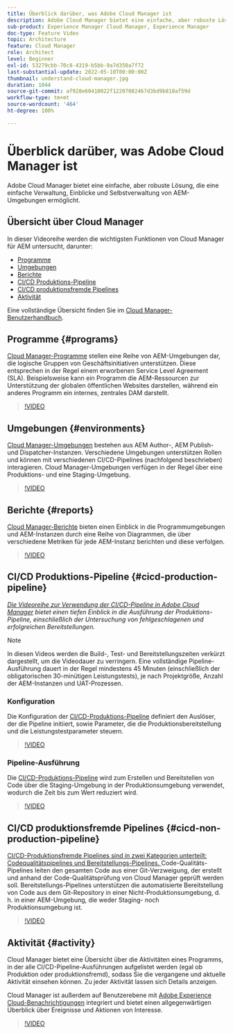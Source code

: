```yaml
---
title: Überblick darüber, was Adobe Cloud Manager ist
description: Adobe Cloud Manager bietet eine einfache, aber robuste Lösung, die eine einfache Verwaltung, Einblicke und Selbstverwaltung von AEM-Umgebungen ermöglicht.
sub-product: Experience Manager Cloud Manager, Experience Manager
doc-type: Feature Video
topic: Architecture
feature: Cloud Manager
role: Architect
level: Beginner
exl-id: 53279cbb-70c8-4319-b5bb-9a7d350a7f72
last-substantial-update: 2022-05-10T00:00:00Z
thumbnail: understand-cloud-manager.jpg
duration: 1044
source-git-commit: af928e60410022f12207082467d3bd9b818af59d
workflow-type: tm+mt
source-wordcount: '464'
ht-degree: 100%

---
```


# Überblick darüber, was Adobe Cloud Manager ist

Adobe Cloud Manager bietet eine einfache, aber robuste Lösung, die eine einfache Verwaltung, Einblicke und Selbstverwaltung von AEM-Umgebungen ermöglicht.

## Übersicht über Cloud Manager

In dieser Videoreihe werden die wichtigsten Funktionen von Cloud Manager für AEM untersucht, darunter:

* [Programme](#programs)
* [Umgebungen](#environments)
* [Berichte](#reports)
* [CI/CD Produktions-Pipeline](#cicd-production-pipeline)
* [CI/CD produktionsfremde Pipelines](#cicd-non-production-pipeline)
* [Aktivität](#activity)

Eine vollständige Übersicht finden Sie im [Cloud Manager-Benutzerhandbuch](https://experienceleague.adobe.com/docs/experience-manager-cloud-manager/content/introduction.html?lang=de).

## Programme {#programs}

[Cloud Manager-Programme](https://experienceleague.adobe.com/docs/experience-manager-cloud-manager/content/getting-started/program-setup.html?lang=de) stellen eine Reihe von AEM-Umgebungen dar, die logische Gruppen von Geschäftsinitiativen unterstützen. Diese entsprechen in der Regel einem erworbenen Service Level Agreement (SLA). Beispielsweise kann ein Programm die AEM-Ressourcen zur Unterstützung der globalen öffentlichen Websites darstellen, während ein anderes Programm ein internes, zentrales DAM darstellt.

>[!VIDEO](https://video.tv.adobe.com/v/26313?quality=12&learn=on)

## Umgebungen {#environments}

[Cloud Manager-Umgebungen](https://experienceleague.adobe.com/docs/experience-manager-cloud-manager/content/using/managing-environments.html?lang=de) bestehen aus AEM Author-, AEM Publish- und Dispatcher-Instanzen. Verschiedene Umgebungen unterstützen Rollen und können mit verschiedenen CI/CD-Pipelines (nachfolgend beschrieben) interagieren. Cloud Manager-Umgebungen verfügen in der Regel über eine Produktions- und eine Staging-Umgebung.

>[!VIDEO](https://video.tv.adobe.com/v/26318?quality=12&learn=on)

## Berichte {#reports}

[Cloud Manager-Berichte](https://experienceleague.adobe.com/docs/experience-manager-cloud-manager/content/using/monitoring-environments.html?lang=de) bieten einen Einblick in die Programmumgebungen und AEM-Instanzen durch eine Reihe von Diagrammen, die über verschiedene Metriken für jede AEM-Instanz berichten und diese verfolgen.

>[!VIDEO](https://video.tv.adobe.com/v/26315?quality=12&learn=on)

## CI/CD Produktions-Pipeline {#cicd-production-pipeline}

*[Die Videoreihe zur Verwendung der CI/CD-Pipeline in Adobe Cloud Manager](./use-the-cicd-pipeline-in-cloud-manager-for-aem.md) bietet einen tiefen Einblick in die Ausführung der Produktions-Pipeline, einschließlich der Untersuchung von fehlgeschlagenen und erfolgreichen Bereitstellungen.*

>[!NOTE]
>
> In diesen Videos werden die Build-, Test- und Bereitstellungszeiten verkürzt dargestellt, um die Videodauer zu verringern. Eine vollständige Pipeline-Ausführung dauert in der Regel mindestens 45 Minuten (einschließlich der obligatorischen 30-minütigen Leistungstests), je nach Projektgröße, Anzahl der AEM-Instanzen und UAT-Prozessen.

### Konfiguration

Die Konfiguration der [CI/CD-Produktions-Pipeline](https://experienceleague.adobe.com/docs/experience-manager-cloud-manager/content/using/pipelines/production-pipelines.html?lang=de) definiert den Auslöser, der die Pipeline initiiert, sowie Parameter, die die Produktionsbereitstellung und die Leistungstestparameter steuern.

>[!VIDEO](https://video.tv.adobe.com/v/26314?quality=12&learn=on)

### Pipeline-Ausführung

Die [CI/CD-Produktions-Pipeline](https://experienceleague.adobe.com/docs/experience-manager-cloud-manager/content/using/code-deployment.html?lang=de) wird zum Erstellen und Bereitstellen von Code über die Staging-Umgebung in der Produktionsumgebung verwendet, wodurch die Zeit bis zum Wert reduziert wird.

>[!VIDEO](https://video.tv.adobe.com/v/26317?quality=12&learn=on)

## CI/CD produktionsfremde Pipelines {#cicd-non-production-pipeline}

[CI/CD-Produktionsfremde Pipelines sind in zwei Kategorien unterteilt: Codequalitätspipelines und Bereitstellungs-Pipelines. ](https://experienceleague.adobe.com/docs/experience-manager-cloud-manager/content/using/pipelines/production-pipelines.html?lang=de) Code-Qualitäts-Pipelines leiten den gesamten Code aus einer Git-Verzweigung, der erstellt und anhand der Code-Qualitätsprüfung von Cloud Manager geprüft werden soll. Bereitstellungs-Pipelines unterstützen die automatisierte Bereitstellung von Code aus dem Git-Repository in einer Nicht-Produktionsumgebung, d. h. in einer AEM-Umgebung, die weder Staging- noch Produktionsumgebung ist.

>[!VIDEO](https://video.tv.adobe.com/v/26316?quality=12&learn=on)

## Aktivität {#activity}

Cloud Manager bietet eine Übersicht über die Aktivitäten eines Programms, in der alle CI/CD-Pipeline-Ausführungen aufgelistet werden (egal ob Produktion oder produktionsfremd), sodass Sie die vergangene und aktuelle Aktivität einsehen können. Zu jeder Aktivität lassen sich Details anzeigen.

Cloud Manager ist außerdem auf Benutzerebene mit [Adobe Experience Cloud-Benachrichtigungen](https://experienceleague.adobe.com/docs/experience-manager-cloud-manager/content/using/notifications.html?lang=de) integriert und bietet einen allgegenwärtigen Überblick über Ereignisse und Aktionen von Interesse.

>[!VIDEO](https://video.tv.adobe.com/v/26319?quality=12&learn=on)
